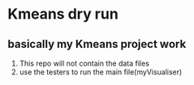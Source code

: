 # Kmeans dry run
## basically my Kmeans project work
1) This repo will not contain the data files
2) use the testers to run the main file(myVisualiser)